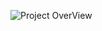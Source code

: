 ![Project OverView](https://github.com/user-attachments/assets/baecf9c2-1f16-49c0-b339-90138392d0dd)
